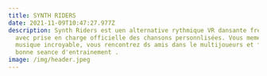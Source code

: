 ```yaml
---
title: SYNTH RIDERS
date: 2021-11-09T10:47:27.977Z
description: Synth Riders est uen alternative rythmique VR dansante freestyle
  avec prise en charge officielle des chansons personnlisées. Vous meme dans la
  musique incroyable, vous rencontrez ds amis dans le multijoueurs et faites une
  bonne seance d'entrainement .
image: /img/header.jpeg
---
```

